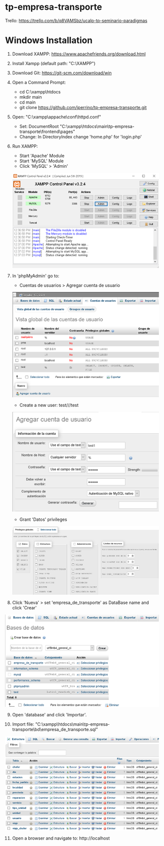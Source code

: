 # tp-empresa-transporte

Trello: https://trello.com/b/q8VAMSbz/ucalp-tp-seminario-paradigmas

# Windows Installation

1) Download XAMPP: https://www.apachefriends.org/download.html

2) Install Xampp (default path: "C:\XAMPP")

3) Download Git: https://git-scm.com/download/win

4) Open a Command Prompt:
    - cd C:\xampp\htdocs
    - mkdir main
    - cd main
    - git clone https://github.com/jperrino/tp-empresa-transporte.git

5) Open: "C:\xampp\appache\conf\httpd.conf"
    - Set: DocumentRoot "C:\xampp\htdocs\main\tp-empresa-transporte\frontend\pages"
    - Change: In DirectoryIndex change 'home.php' for 'login.php'

6) Run XAMPP:
    - Start 'Apache' Module
    - Start 'MySQL' Module
    - Click 'MySQL' > 'Admin'

    ![Xamp Control Panel](/pics/xamp_1.PNG)

7) In 'phpMyAdmin' go to:
    - Cuentas de usuarios > Agregar cuenta de usuario
    
    ![Xamp php My Admin 1](/pics/xamp_2.PNG)
    - Create a new user: test///test
    
    ![Xamp php My Admin 2](/pics/xamp_3.PNG)
    - Grant 'Datos' privileges
    
    ![Xamp php My Admin 3](/pics/xamp_4.PNG)

8) Click 'Nueva' > set 'empresa_de_transporte' as DataBase name and click 'Crear'

![Xamp php My Admin DB 1](/pics/xamp_5.PNG)

9) Open 'database' and click 'Importar'.

10) Import file: "C:\xampp\htdocs\main\tp-empresa-transporte\bd\empresa_de_transporte.sql"

![Xamp php My Admin DB 2](/pics/xamp_6.PNG)

11) Open a browser and navigate to:
http://localhost
